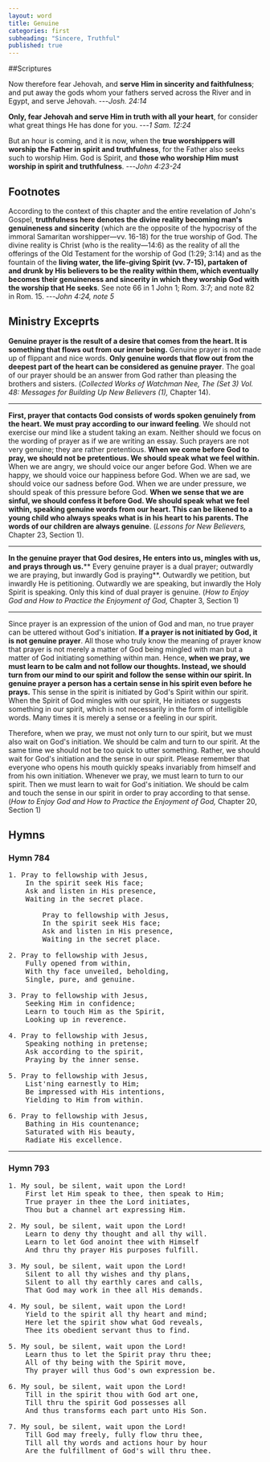```yaml
---
layout: word
title: Genuine
categories: first
subheading: "Sincere, Truthful"
published: true
---
```


##Scriptures

Now therefore fear Jehovah, and **serve Him in sincerity and faithfulness**; and put away the gods whom your fathers served across the River and in Egypt, and serve Jehovah.
---_Josh. 24:14_

**Only, fear Jehovah and serve Him in truth with all your heart**, for consider what great things He has done for you.
---_1 Sam. 12:24_

But an hour is coming, and it is now, when the **true worshippers will worship the Father in spirit and truthfulness**, for the Father also seeks such to worship Him. God is Spirit, and **those who worship Him must worship in spirit and truthfulness**.
---_John 4:23-24_

## Footnotes

According to the context of this chapter and the entire revelation of John's Gospel, **truthfulness here denotes the divine reality becoming man's genuineness and sincerity** (which are the opposite of the hypocrisy of the immoral Samaritan worshipper—vv. 16-18) for the true worship of God. The divine reality is Christ (who is the reality—14:6) as the reality of all the offerings of the Old Testament for the worship of God (1:29; 3:14) and as the fountain of the **living water, the life-giving Spirit (vv. 7-15), partaken of and drunk by His believers to be the reality within them, which eventually becomes their genuineness and sincerity in which they worship God with the worship that He seeks**. See note 66 in 1 John 1; Rom. 3:7; and note 82 in Rom. 15.
---_John 4:24, note 5_

## Ministry Exceprts

**Genuine prayer is the result of a desire that comes from the heart. It is something that flows out from our inner being.** Genuine prayer is not made up of flippant and nice words. **Only genuine words that flow out from the deepest part of the heart can be considered as genuine prayer**. The goal of our prayer should be an answer from God rather than pleasing the brothers and sisters. (_Collected Works of Watchman Nee, The (Set 3) Vol. 48: Messages for Building Up New Believers (1),_ Chapter 14).

---

**First, prayer that contacts God consists of words spoken genuinely from the heart. We must pray according to our inward feeling**. We should not exercise our mind like a student taking an exam. Neither should we focus on the wording of prayer as if we are writing an essay. Such prayers are not very genuine; they are rather pretentious. **When we come before God to pray, we should not be pretentious. We should speak what we feel within.** When we are angry, we should voice our anger before God. When we are happy, we should voice our happiness before God. When we are sad, we should voice our sadness before God. When we are under pressure, we should speak of this pressure before God. **When we sense that we are sinful, we should confess it before God. We should speak what we feel within, speaking genuine words from our heart. This can be likened to a young child who always speaks what is in his heart to his parents. The words of our children are always genuine**. (_Lessons for New Believers,_ Chapter 23, Section 1).

---

**In the genuine prayer that God desires, He enters into us, mingles with us, and prays through us.**** Every genuine prayer is a dual prayer; outwardly we are praying, but inwardly God is praying**. Outwardly we petition, but inwardly He is petitioning. Outwardly we are speaking, but inwardly the Holy Spirit is speaking. Only this kind of dual prayer is genuine. (_How to Enjoy God and How to Practice the Enjoyment of God,_ Chapter 3, Section 1)

---

Since prayer is an expression of the union of God and man, no true prayer can be uttered without God's initiation. **If a prayer is not initiated by God, it is not genuine prayer**. All those who truly know the meaning of prayer know that prayer is not merely a matter of God being mingled with man but a matter of God initiating something within man. Hence, **when we pray, we must learn to be calm and not follow our thoughts. Instead, we should turn from our mind to our spirit and follow the sense within our spirit. In genuine prayer a person has a certain sense in his spirit even before he prays.** This sense in the spirit is initiated by God's Spirit within our spirit. When the Spirit of God mingles with our spirit, He initiates or suggests something in our spirit, which is not necessarily in the form of intelligible words. Many times it is merely a sense or a feeling in our spirit.

Therefore, when we pray, we must not only turn to our spirit, but we must also wait on God's initiation. We should be calm and turn to our spirit. At the same time we should not be too quick to utter something. Rather, we should wait for God's initiation and the sense in our spirit. Please remember that everyone who opens his mouth quickly speaks invariably from himself and from his own initiation. Whenever we pray, we must learn to turn to our spirit. Then we must learn to wait for God's initiation. We should be calm and touch the sense in our spirit in order to pray according to that sense. (_How to Enjoy God and How to Practice the Enjoyment of God,_ Chapter 20, Section 1)

## Hymns

### Hymn 784

<pre>
1. Pray to fellowship with Jesus,
    In the spirit seek His face;
    Ask and listen in His presence,
    Waiting in the secret place.

        Pray to fellowship with Jesus,
        In the spirit seek His face;
        Ask and listen in His presence,
        Waiting in the secret place.

2. Pray to fellowship with Jesus,
    Fully opened from within,
    With thy face unveiled, beholding,
    Single, pure, and genuine.

3. Pray to fellowship with Jesus,
    Seeking Him in confidence;
    Learn to touch Him as the Spirit,
    Looking up in reverence.

4. Pray to fellowship with Jesus,
    Speaking nothing in pretense;
    Ask according to the spirit,
    Praying by the inner sense.

5. Pray to fellowship with Jesus,
    List'ning earnestly to Him;
    Be impressed with His intentions,
    Yielding to Him from within.

6. Pray to fellowship with Jesus,
    Bathing in His countenance;
    Saturated with His beauty,
    Radiate His excellence.
</pre>

---

### Hymn 793

<pre>
1. My soul, be silent, wait upon the Lord!
    First let Him speak to thee, then speak to Him;
    True prayer in thee the Lord initiates,
    Thou but a channel art expressing Him.

2. My soul, be silent, wait upon the Lord!
    Learn to deny thy thought and all thy will.
    Learn to let God anoint thee with Himself
    And thru thy prayer His purposes fulfill.

3. My soul, be silent, wait upon the Lord!
    Silent to all thy wishes and thy plans,
    Silent to all thy earthly cares and calls,
    That God may work in thee all His demands.

4. My soul, be silent, wait upon the Lord!
    Yield to the spirit all thy heart and mind;
    Here let the spirit show what God reveals,
    Thee its obedient servant thus to find.

5. My soul, be silent, wait upon the Lord!
    Learn thus to let the Spirit pray thru thee;
    All of thy being with the Spirit move,
    Thy prayer will thus God's own expression be.

6. My soul, be silent, wait upon the Lord!
    Till in the spirit thou with God art one,
    Till thru the spirit God possesses all
    And thus transforms each part unto His Son.

7. My soul, be silent, wait upon the Lord!
    Till God may freely, fully flow thru thee,
    Till all thy words and actions hour by hour
    Are the fulfillment of God's will thru thee.
</pre>